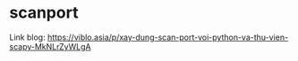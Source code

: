 # scanport
Link blog: https://viblo.asia/p/xay-dung-scan-port-voi-python-va-thu-vien-scapy-MkNLrZyWLgA
